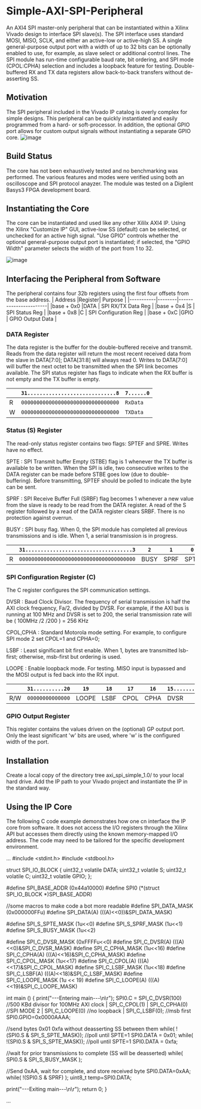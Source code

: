 # Simple-AXI-SPI-Peripheral
An AXI4 SPI master-only peripheral that can be instantiated within a Xilinx Vivado design to interface SPI slave(s).  The SPI interface uses standard MOSI, MISO, SCLK, and either an active-low or active-high SS.  A single general-purpose output port with a width of up to 32 bits can be optionally enabled to use, for example, as slave select or additional control lines.  The SPI module has run-time configurable baud rate, bit ordering, and SPI mode (CPOL:CPHA) selection and includes a loopback feature for testing.  Double-buffered RX and TX data registers allow back-to-back transfers without de-asserting SS.  

## Motivation
The SPI peripheral included in the Vivado IP catalog is overly complex for simple designs.  This peripheral can be quickly instantiated and easily programmed from a hard- or soft-processor.  In addition, the optional GPIO port allows for custom output signals without instantiating a separate GPIO core.
![image](https://user-images.githubusercontent.com/64434702/146989767-5650805e-7dca-49f0-bb0a-f7cd8e72a37a.png)

## Build Status
The core has not been exhaustively tested and no benchmarking was performed.  The various features and modes were verified using both an oscilloscope and SPI protocol anayzer. The module was tested on a Digilent Basys3 FPGA development board.
## Instantiating the Core
The core can be instantiated and used like any other Xililx AXI4 IP.  Using the Xilinx "Customize IP" GUI, active-low SS (default) can be selected, or unchecked for an active high signal.  "Use GPIO" controls whether the optional general-purpose output port is instantiated; if selected, the "GPIO Width" parameter selects the width of the port from 1 to 32. 

![image](https://user-images.githubusercontent.com/64434702/146989392-0e6dac22-6615-4c7d-a180-af2f8fb69ffc.png)

## Interfacing the Peripheral from Software

The peripheral contains four 32b registers using the first four offsets from the base address.
|  Address  |Register| Purpose               |
|-----------|--------|-----------------------|
|base + 0x0 |DATA    | SPI RX/TX Data Reg    |
|base + 0x4 |S       | SPI Status Reg        |
|base + 0x8 |C       | SPI Configuration Reg |
|base + 0xC |GPIO    | GPIO Output Data      |

### DATA Register 
The data register is the buffer for the double-buffered receive and transmit. Reads from the data register will return the most recent received data from the slave in DATA[7:0]; DATA[31:8] will always read 0.  Writes to DATA[7:0] will buffer the next octet to be transmitted when the SPI link becomes available.  The SPI status register has flags to indicate when the RX buffer is not empty and the TX buffer is empty.

| |`31.............................8`|`7......0`|
|-|----------------------------------|----------|
|R|`00000000000000000000000000000000`|`RxData  `|
|W|`00000000000000000000000000000000`|`TXData  `|

### Status (S) Register 
The read-only status register contains two flags: SPTEF and SPRE.  Writes have no effect.

SPTE
: SPI Transmit buffer Empty (STBE) flag is 1 whenever the TX buffer is available to be written.  When the SPI is idle, two consecutive writes to the DATA register can be made before STBE goes low (due to double-buffering).  Before transmitting, SPTEF should be polled to indicate the byte can be sent.

SPRF
: SPI Receive Buffer Full (SRBF) flag becomes 1 whenever a new value from the slave is ready to be read from the DATA register.  A read of the S register followed by a read of the DATA register clears SRBF.  There is no protection against overrun.

BUSY
: SPI busy flag.  When 0, the SPI module has completed all previous transmissions and is idle.  When 1, a serial transmission is in progress.

| |`31...................................3`|`2` |`1` |`0` |
|-|----------------------------------------|----|----|----|
|R|`00000000000000000000000000000000000000`|BUSY|SPRF|SPTE|

### SPI Configuration Register (C)
The C register configures the SPI communication settings.  

DVSR
: Baud Clock Divisor.  The frequency of serial transmission is half the AXI clock frequency, Fa/2, divided by DVSR. For example, if the AXI bus is running at 100 MHz and DVSR is set to 200, the serial transmission rate will be ( 100MHz /2 /200 ) = 256 KHz

CPOL,CPHA
: Standard Motorola mode setting.  For example, to configure SPI mode 2 set CPOL=1 and CPHA=0;

LSBF
: Least significant bit first enable.  When 1, bytes are transmitted lsb-first; otherwise, msb-first but ordering is used.

LOOPE
: Enable loopback mode.  For testing.  MISO input is bypassed and the MOSI output is fed back into the RX input.

|   |`31..........20`|`19` |`18` |`17` |`16` |`15..............0`|
|---|----------------|-----|-----|-----|-----|-------------------|
|R/W|`00000000000000`|LOOPE|LSBF |CPOL |CPHA | DVSR              |

### GPIO Output Register 

This register contains the values driven on the (optional) GP output port.  Only the least significant 'w' bits are used, where 'w' is the configured width of the port.

## Installation
Create a local copy of the directory tree axi_spi_simple_1.0/ to your local hard drive.  Add the IP path to your Vivado project and instantiate the IP in the standard way.

## Using the IP Core

The following C code example demonstrates how one cn interface the IP core from software.  It does not access the I/O registers through the Xilinx API but accesses them directly using the known memory-mapped I/O address.  The code may need to be tailored for the specific development environment.  

...
#include <stdint.h>
#include <stdbool.h>

struct SPI_IO_BLOCK {
	uint32_t volatile DATA;
	uint32_t volatile S;
	uint32_t volatile C;
	uint32_t volatile GPIO;
};

#define SPI_BASE_ADDR (0x44a10000)
#define SPI0 (*(struct SPI_IO_BLOCK *)SPI_BASE_ADDR)

//some macros to make code a bot more readable
#define SPI_DATA_MASK (0x000000FFu)
#define SPI_DATA(A) (((A)<<0))&SPI_DATA_MASK)

#define SPI_S_SPTE_MASK (1u<<0)
#define SPI_S_SPRF_MASK (1u<<1)
#define SPI_S_BUSY_MASK (1u<<2)

#define SPI_C_DVSR_MASK (0xFFFFu<<0)
#define SPI_C_DVSR(A) (((A)<<0)&SPI_C_DVSR_MASK)
#define SPI_C_CPHA_MASK (1u<<16)
#define SPI_C_CPHA(A) (((A)<<16)&SPI_C_CPHA_MASK)
#define SPI_C_CPOL_MASK (1u<<17)
#define SPI_C_CPOL(A) (((A)<<17)&SPI_C_CPOL_MASK)
#define SPI_C_LSBF_MASK (1u<<18)
#define SPI_C_LSBF(A) (((A)<<18)&SPI_C_LSBF_MASK)
#define SPI_C_LOOPE_MASK (1u << 19)
#define SPI_C_LOOPE(A) (((A)<<19)&SPI_C_LOOPE_MASK)

int main () 
{
   print("---Entering main---\n\r");
   SPI0.C = SPI_C_DVSR(100) //500 KBd divisor for 100MHz AXI clock
		   | SPI_C_CPOL(1) | SPI_C_CPHA(0) //SPI MODE 2
		   | SPI_C_LOOPE(0) //no loopback
		   | SPI_C_LSBF(0); //msb first
   SPI0.GPIO=0x0000AAAA;

   //send bytes 0x01 0xfa without deasserting SS between them
   while( !(SPI0.S & SPI_S_SPTE_MASK)); //poll until SPTE=1
   SPI0.DATA = 0x01;
   while( !(SPI0.S & SPI_S_SPTE_MASK)); //poll until SPTE=1
   SPI0.DATA = 0xfa;

   //wait for prior transmissions to complete (SS will be deasserted)
   while( SPI0.S & SPI_S_BUSY_MASK );

   //Send 0xAA, wait for complete, and store received byte
   SPI0.DATA=0xAA;
   while( !(SPI0.S & SPRF) );
   uint8_t temp=SPI0.DATA;

   print("---Exiting main---\n\r");
   return 0;
}

...


